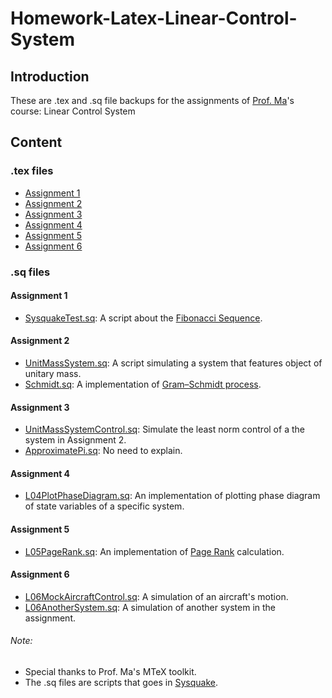 # Homework-Latex-Linear-Control-System

## Introduction
These are .tex and .sq file backups for the assignments of [Prof. Ma](http://www.we-learn.net.cn/mathmhb/index.html)'s course: Linear Control System

## Content

### .tex files
* [Assignment 1](https://github.com/BorisPolonsky/Homework-Latex-Linear-Control-System/blob/master/LinSys2016-assignment-L01.tex)
* [Assignment 2](https://github.com/BorisPolonsky/Homework-Latex-Linear-Control-System/blob/master/2016-09-30_LinSys2016-assignment-L02_C4.tex)
* [Assignment 3](https://github.com/BorisPolonsky/Homework-Latex-Linear-Control-System/blob/master/2016-10-28_LinSys2016-assignment-L03_C4.tex)
* [Assignment 4](https://github.com/BorisPolonsky/Homework-Latex-Linear-Control-System/blob/master/LinSys2016-assignment-L04.tex)
* [Assignment 5](https://github.com/BorisPolonsky/Homework-Latex-Linear-Control-System/blob/master/2016-11-18_LinSys2016-assignment-L05_C4.tex)
* [Assignment 6](https://github.com/BorisPolonsky/Homework-Latex-Linear-Control-System/blob/master/2016-12-16_LinSys2016-assignment-L06_C4.tex)

### .sq files

#### Assignment 1
* [SysquakeTest.sq](https://github.com/BorisPolonsky/Homework-Latex-Linear-Control-System/blob/master/SysquakeTest.sq): 
A script about the [Fibonacci Sequence](https://en.wikipedia.org/wiki/Fibonacci_number).
 
#### Assignment 2
* [UnitMassSystem.sq](https://github.com/BorisPolonsky/Homework-Latex-Linear-Control-System/blob/master/UnitMassSystem.sq): 
A script simulating a system that features object of unitary mass. 
* [Schmidt.sq](https://github.com/BorisPolonsky/Homework-Latex-Linear-Control-System/blob/master/Schmidt.sq): 
A implementation of [Gram–Schmidt process](https://en.wikipedia.org/wiki/Gram–Schmidt_process). 

#### Assignment 3
* [UnitMassSystemControl.sq](https://github.com/BorisPolonsky/Homework-Latex-Linear-Control-System/blob/master/UnitMassSystemControl.sq): Simulate the least norm control of a the system in Assignment 2. 
* [ApproximatePi.sq](https://github.com/BorisPolonsky/Homework-Latex-Linear-Control-System/blob/master/ApproximatePi.sq): 
No need to explain. 

#### Assignment 4
* [L04PlotPhaseDiagram.sq](https://github.com/BorisPolonsky/Homework-Latex-Linear-Control-System/blob/master/L04PlotPhaseDiagram.sq): 
An implementation of plotting phase diagram of state variables of a specific system. 

#### Assignment 5
* [L05PageRank.sq](https://github.com/BorisPolonsky/Homework-Latex-Linear-Control-System/blob/master/L05PageRank.sq): 
An implementation of [Page Rank](https://en.wikipedia.org/wiki/PageRank) calculation. 

#### Assignment 6
* [L06MockAircraftControl.sq](https://github.com/BorisPolonsky/Homework-Latex-Linear-Control-System/blob/master/L06MockAircraftControl.sq): 
A simulation of an aircraft's motion. 
* [L06AnotherSystem.sq](https://github.com/BorisPolonsky/Homework-Latex-Linear-Control-System/blob/master/L06AnotherSystem.sq): 
A simulation of another system in the assignment.  

###### Note: 
* Special thanks to Prof. Ma's MTeX toolkit. 
* The .sq files are scripts that goes in [Sysquake](http://www.we-learn.net.cn/mathmhb/index.html). 
